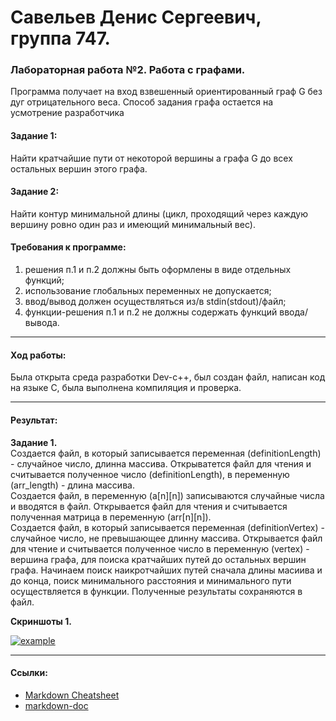 # Савельев Денис Сергеевич, группа 747. #
### Лабораторная работа №2. Работа	с	графами. ##  
Программа	получает	на	вход	взвешенный	ориентированный	граф	G без	дуг	отрицательного	веса. Способ	задания	графа	остается	на	усмотрение	разработчика 
#### Задание 1: ####  
Найти	кратчайшие	пути	от	некоторой	вершины	a	графа	G	до	всех остальных	вершин	этого	графа.  
#### Задание 2: ####    
Найти	контур	минимальной	длины	(цикл,	проходящий	через каждую	вершину	ровно	один	раз	и	имеющий	минимальный	вес).  
#### Требования к программе: ####  
1.	решения	п.1	и	п.2	должны	быть	оформлены	в	виде	отдельных функций;
2.	использование	глобальных	переменных	не	допускается;
3.	ввод/вывод	должен	осуществляться	из/в	stdin(stdout)/файл;
4.	функции-решения	п.1	и	п.2	не	должны	содержать	функций ввода/вывода.

___
#### Ход работы: ####
   Была открыта среда разработки Dev-c++, был создан файл, написан код на языке С, была выполнена компиляция и проверка.

___
#### Результат: ####
  **Задание 1.**  
  Создается файл, в который записывается переменная (definitionLength) - случайное число, длинна массива. Открыватется файл для чтения и считывается полученное число (definitionLength), в переменную (arr_length) - длина массива.  
  Создается файл, в переменную (a[n][n]) записываются случайные числа и вводятся в файл. Открывается файл для чтения и считывается полученная матрица в переменную (arr[n][n]).  
  Создается файл, в который записывается переменная (definitionVertex) - случайное число, не превышающее длинну массива. Открывается файл для чтение и считывается полученное число в переменную (vertex) -  вершина графа, для поиска кратчайших путей до остальных вершин графа.
  Начинаем поиск наикротчайших путей сначала длины масиива и до конца, поиск минимального расстояния и минимального пути осуществляется в функции. Полученные результаты сохраняются в файл.

  
  **Скриншоты 1.**
  
[![example]()](пример)  
    
  
___
#### Ссылки: ####  
- [Markdown Cheatsheet](https://github.com/adam-p/markdown-here/wiki/Markdown-Cheatsheet)
- [markdown-doc](https://github.com/OlgaVlasova/markdown-doc/blob/master/README.md#Parag)
